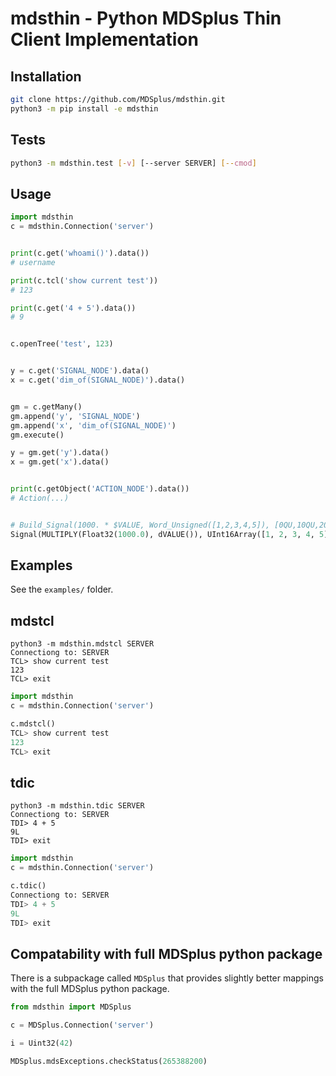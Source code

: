 
# mdsthin - Python MDSplus Thin Client Implementation

## Installation

```sh
git clone https://github.com/MDSplus/mdsthin.git
python3 -m pip install -e mdsthin
```

## Tests

```sh
python3 -m mdsthin.test [-v] [--server SERVER] [--cmod]
```

## Usage

```py
import mdsthin
c = mdsthin.Connection('server')


print(c.get('whoami()').data())
# username

print(c.tcl('show current test'))
# 123

print(c.get('4 + 5').data())
# 9


c.openTree('test', 123)


y = c.get('SIGNAL_NODE').data()
x = c.get('dim_of(SIGNAL_NODE)').data()


gm = c.getMany()
gm.append('y', 'SIGNAL_NODE')
gm.append('x', 'dim_of(SIGNAL_NODE)')
gm.execute()

y = gm.get('y').data()
x = gm.get('x').data()


print(c.getObject('ACTION_NODE').data())
# Action(...)


# Build_Signal(1000. * $VALUE, Word_Unsigned([1,2,3,4,5]), [0QU,10QU,20QU,30QU,40QU])
Signal(MULTIPLY(Float32(1000.0), dVALUE()), UInt16Array([1, 2, 3, 4, 5]), UInt64Array([0, 10, 20, 30, 40]))

```

## Examples

See the `examples/` folder.

## mdstcl

```
python3 -m mdsthin.mdstcl SERVER
Connectiong to: SERVER
TCL> show current test
123
TCL> exit
```

```py
import mdsthin
c = mdsthin.Connection('server')

c.mdstcl()
TCL> show current test
123
TCL> exit
```

## tdic

```
python3 -m mdsthin.tdic SERVER
Connectiong to: SERVER
TDI> 4 + 5
9L
TDI> exit
```

```py
import mdsthin
c = mdsthin.Connection('server')

c.tdic()
Connectiong to: SERVER
TDI> 4 + 5
9L
TDI> exit
```

## Compatability with full MDSplus python package

There is a subpackage called `MDSplus` that provides slightly better mappings with the full MDSplus python package.

```py
from mdsthin import MDSplus

c = MDSplus.Connection('server')

i = Uint32(42)

MDSplus.mdsExceptions.checkStatus(265388200)
```